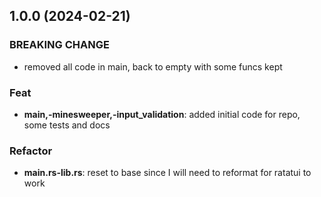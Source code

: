 ## 1.0.0 (2024-02-21)

### BREAKING CHANGE

- removed all code in main, back to empty with some funcs kept

### Feat

- **main,-minesweeper,-input_validation**: added initial code for repo, some tests and docs

### Refactor

- **main.rs-lib.rs**: reset to base since I will need to reformat for ratatui to work
